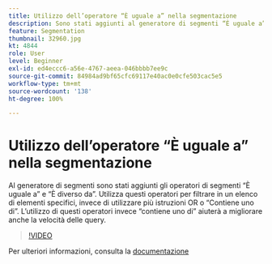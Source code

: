 ```yaml
---
title: Utilizzo dell’operatore “È uguale a” nella segmentazione
description: Sono stati aggiunti al generatore di segmenti “È uguale a” e “È diverso da”. Utilizzare questi operatori per filtrare un elenco di elementi specifici, anziché utilizzare più istruzioni OR o “Contiene uno di”. L’utilizzo di questi operatori invece di “contiene uno di” contribuirà a migliorare anche la velocità della query.
feature: Segmentation
thumbnail: 32960.jpg
kt: 4844
role: User
level: Beginner
exl-id: ed4eccc6-a56e-4767-aeea-046bbbb7ee9c
source-git-commit: 84984ad9bf65cfc69117e40ac0e0cfe503cac5e5
workflow-type: tm+mt
source-wordcount: '138'
ht-degree: 100%

---
```


# Utilizzo dell’operatore “È uguale a” nella segmentazione

Al generatore di segmenti sono stati aggiunti gli operatori di segmenti “È uguale a” e “È diverso da”. Utilizza questi operatori per filtrare in un elenco di elementi specifici, invece di utilizzare più istruzioni OR o “Contiene uno di”. L’utilizzo di questi operatori invece “contiene uno di” aiuterà a migliorare anche la velocità delle query.

>[!VIDEO](https://video.tv.adobe.com/v/32960/?quality=12&learn=on)

Per ulteriori informazioni, consulta la [documentazione](https://experienceleague.adobe.com/docs/analytics/components/segmentation/segment-reference/seg-operators.html?lang=it)
